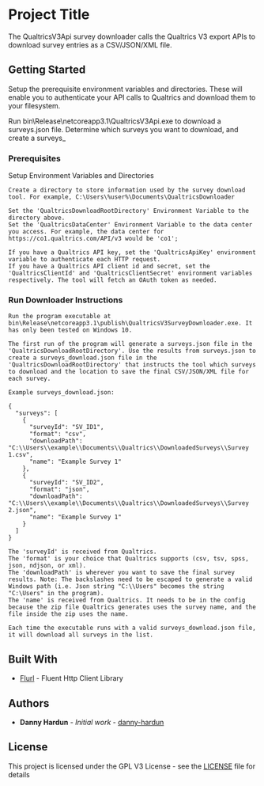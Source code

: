 # Project Title

The QualtricsV3Api survey downloader calls the Qualtrics V3 export APIs to download survey entries as a CSV/JSON/XML file.

## Getting Started

Setup the prerequisite environment variables and directories. These will enable you to authenticate your API calls to Qualtrics and download them to your filesystem.

Run bin\Release\netcoreapp3.1\QualtricsV3Api.exe to download a surveys.json file. Determine which surveys you want to download, and create a surveys_

### Prerequisites

Setup Environment Variables and Directories

```
Create a directory to store information used by the survey download tool. For example, C:\Users\%user%\Documents\QualtricsDownloader

Set the 'QualtricsDownloadRootDirectory' Environment Variable to the directory above.
Set the 'QualtricsDataCenter' Environment Variable to the data center you access. For example, the data center for https://co1.qualtrics.com/API/v3 would be 'co1';

If you have a Qualtrics API key, set the 'QualtricsApiKey' environment variable to authenticate each HTTP request.
If you have a Qualtrics API client id and secret, set the 'QualtricsClientId' and 'QualtricsClientSecret' environment variables respectively. The tool will fetch an OAuth token as needed.
```

### Run Downloader Instructions

```
Run the program executable at bin\Release\netcoreapp3.1\publish\QualtricsV3SurveyDownloader.exe. It has only been tested on Windows 10.

The first run of the program will generate a surveys.json file in the 'QualtricsDownloadRootDirectory'. Use the results from surveys.json to create a surveys_download.json file in the 'QualtricsDownloadRootDirectory' that instructs the tool which surveys to download and the location to save the final CSV/JSON/XML file for each survey.

Example surveys_download.json:

{
  "surveys": [
    {
      "surveyId": "SV_ID1",
      "format": "csv",
      "downloadPath": "C:\\Users\\example\\Documents\\Qualtrics\\DownloadedSurveys\\Survey 1.csv",
	  "name": "Example Survey 1"
    },
    {
      "surveyId": "SV_ID2",
      "format": "json",
      "downloadPath": "C:\\Users\\example\\Documents\\Qualtrics\\DownloadedSurveys\\Survey 2.json",
	  "name": "Example Survey 1"
    }
  ]
}

The 'surveyId' is received from Qualtrics.
The 'format' is your choice that Qualtrics supports (csv, tsv, spss, json, ndjson, or xml).
The 'downloadPath' is wherever you want to save the final survey results. Note: The backslashes need to be escaped to generate a valid Windows path (i.e. Json string "C:\\Users" becomes the string "C:\Users" in the program).
The 'name' is received from Qualtrics. It needs to be in the config because the zip file Qualtrics generates uses the survey name, and the file inside the zip uses the name.

Each time the executable runs with a valid surveys_download.json file, it will download all surveys in the list.
```

## Built With

* [Flurl](https://github.com/tmenier/Flurl/) - Fluent Http Client Library

## Authors

* **Danny Hardun** - *Initial work* - [danny-hardun](https://github.com/danny-hardun)

## License

This project is licensed under the GPL V3 License - see the [LICENSE](LICENSE) file for details
